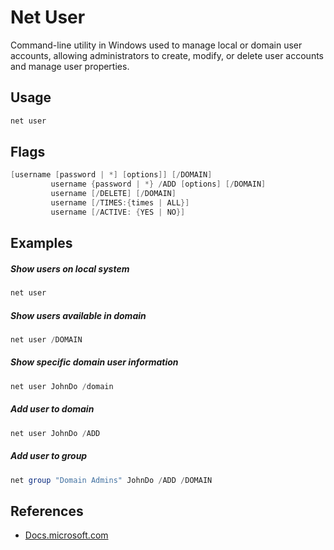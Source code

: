 # Net User

Command-line utility in Windows used to manage local or domain user accounts, allowing administrators to create, modify, or delete user accounts and manage user properties.

## Usage

```powershell
net user
```

## Flags

```powershell
[username [password | *] [options]] [/DOMAIN]
         username {password | *} /ADD [options] [/DOMAIN]
         username [/DELETE] [/DOMAIN]
         username [/TIMES:{times | ALL}]
         username [/ACTIVE: {YES | NO}]
```

## Examples

##### Show users on local system

```powershell
net user
```

##### Show users available in domain

```powershell
net user /DOMAIN
```

##### Show specific domain user information

```powershell
net user JohnDo /domain
```

##### Add user to domain

```powershell
net user JohnDo /ADD
```

##### Add user to group

```powershell
net group "Domain Admins" JohnDo /ADD /DOMAIN
```

## References

- [Docs.microsoft.com](https://docs.microsoft.com/en-us/previous-versions/windows/it-pro/windows-server-2012-r2-and-2012/cc771865%28v%3Dws.11%29)
